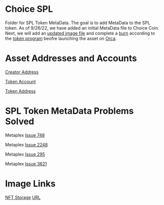 # Choice SPL
Folder for SPL Token MetaData. The goal is to add MetaData to the SPL token. As of 9/26/22, we have added an initial MetaData file to Choice Coin. Next, we will add an [updated image file](https://github.com/metaplex-foundation/js/issues/313) and complete a [burn](https://forums.solana.com/t/method-for-spl-token-burn/11044) according to the [token program](https://spl.solana.com/token) beofre launching the asset on [Orca](https://www.orca.so/).

# Asset Addresses and Accounts

[Creator Address](https://solscan.io/account/A3uJtVMsC8s1VGtQArAuhS8viftRpVx8DAFBpppHZ8pC)

[Token Account](https://solscan.io/account/5evDDpRpM2HrBHZPcp43vuYSTa146CMchjxUSoFJPZCE)

[Token Address](https://solscan.io/token/54FxmnRXcPsjYWswLxuw7kQmnJA138eMt6qfLPGfCCCD)

# SPL Token MetaData Problems Solved

Metaplex [Issue 748](https://github.com/metaplex-foundation/metaplex-program-library/issues/748)

Metaplex [Issue 2248](https://github.com/metaplex-foundation/metaplex/issues/2248)

Metaplex [Issue 295](https://github.com/metaplex-foundation/js/issues/295)

Metaplex [Issue 3621](https://github.com/solana-labs/solana-program-library/issues/3621)

# Image Links
[NFT Storage](https://nft.storage/)
[URL](https://bafkreidrk4vgfqgcchdribzp3cjpy6jcimhhroqcfqtq6gsrorl2elexhe.ipfs.nftstorage.link/)


